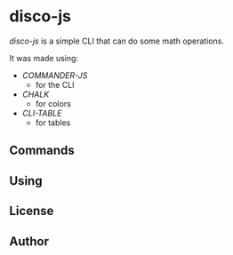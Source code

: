 # disco-js

_disco-js_ is a simple CLI that can do some math operations. 

It was made using:

- _COMMANDER-JS_    
  * for the CLI 
- _CHALK_            
  * for colors
- _CLI-TABLE_ 
  * for tables

## Commands

## Using

## License

## Author
